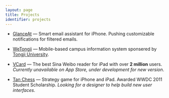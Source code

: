 ```yaml
---
layout: page
title: Projects
identifier: projects
---
```


- [GlanceAt](http://glance.at) — Smart email assistant for iPhone. Pushing customizable notifications for filtered emails.

- [WeTongji](https://itunes.apple.com/cn/app/wei-tong-ji/id526260090?mt=8) — Mobile-based campus information system sponsered by [Tongji University](http://en.wikipedia.org/wiki/Tongji_University).

- [VCard](http://www.douban.com/subject/20329149/) — The best Sina Weibo reader for iPad with over **2 million** users. *Currently unavailable on App Store, under development for new version*.

- [Tan Chess](https://itunes.apple.com/cn/app/tan-chess-hd/id421137918?mt=8) — Strategy game for iPhone and iPad. Awarded WWDC 2011 Student Scholarship. *Looking for a designer to help build new user interfaces*.
